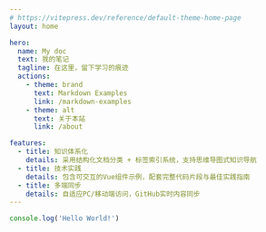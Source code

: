 ```yaml
---
# https://vitepress.dev/reference/default-theme-home-page
layout: home

hero:
  name: My doc
  text: 我的笔记
  tagline: 在这里，留下学习的痕迹
  actions:
    - theme: brand
      text: Markdown Examples
      link: /markdown-examples
    - theme: alt
      text: 关于本站
      link: /about

features:
  - title: 知识体系化
    details: 采用结构化文档分类 + 标签索引系统，支持思维导图式知识导航
  - title: 技术实践
    details: 包含可交互的Vue组件示例，配套完整代码片段与最佳实践指南
  - title: 多端同步
    details: 自适应PC/移动端访问，GitHub实时内容同步
---
```


```js
console.log('Hello World!')
```

<script setup>
import { onMounted } from 'vue'
onMounted(() => console.log('Hello World!'))
</script>

